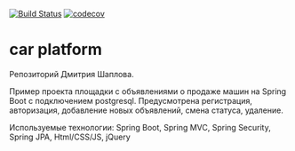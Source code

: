 [![Build Status](https://travis-ci.org/DmitriyShaplov/car_platform.svg?branch=master)](https://travis-ci.org/DmitriyShaplov/car_platform)
[![codecov](https://codecov.io/gh/DmitriyShaplov/car_platform/branch/master/graph/badge.svg)](https://codecov.io/gh/DmitriyShaplov/car_platform)

# car platform

Репозиторий Дмитрия Шаплова.

Пример проекта площадки с объявлениями о продаже машин на Spring Boot с подключением postgresql.
Предусмотрена регистрация, авторизация, добавление новых объявлений, смена статуса, удаление.

Используемые технологии: Spring Boot, Spring MVC, Spring Security, Spring JPA, Html/CSS/JS, jQuery
